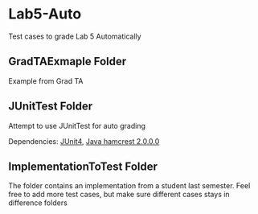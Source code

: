 # Lab5-Auto
Test cases to grade Lab 5 Automatically

## GradTAExmaple Folder
Example from Grad TA

## JUnitTest Folder
Attempt to use JUnitTest for auto grading

Dependencies: [JUnit4](https://mvnrepository.com/artifact/junit/junit/4.12), [Java hamcrest 2.0.0.0](https://mvnrepository.com/artifact/org.hamcrest/java-hamcrest/2.0.0.0)

## ImplementationToTest Folder
The folder contains an implementation from a student last semester. Feel free to add more test cases, but make sure different cases stays in difference folders
